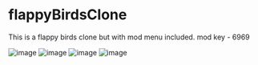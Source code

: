 # flappyBirdsClone
This is a flappy birds clone but with mod menu included.
mod key - 6969
 
![image](https://user-images.githubusercontent.com/86603322/172054772-61e65e83-8f30-4a21-8e54-3123450cd611.png)
![image](https://user-images.githubusercontent.com/86603322/172054782-4101d79d-e3f4-41fe-8343-127bf659c8e2.png)
![image](https://user-images.githubusercontent.com/86603322/172054812-f5a32ebf-1686-4f0f-82d2-da6ad7087c2b.png)
![image](https://user-images.githubusercontent.com/86603322/172054826-666b3868-fded-45ca-940c-8d9b5914a4c8.png)


